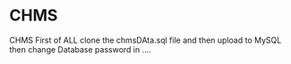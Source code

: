 # CHMS
CHMS
First of ALL clone the chmsDAta.sql file and then upload to MySQL
then change Database password in ....
